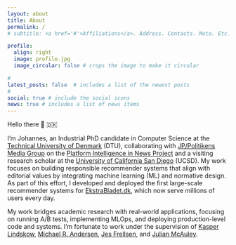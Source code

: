 ```yaml
---
layout: about
title: About
permalink: /
# subtitle: <a href='#'>Affiliations</a>. Address. Contacts. Moto. Etc.

profile:
  align: right
  image: profile.jpg
  image_circular: false # crops the image to make it circular

# 
latest_posts: false  # includes a list of the newest posts
# 
social: true # include the social icons
news: true # includes a list of news items
---
```


<!-- 
TODO: 
- Make About/Home
-->
Hello there 👋 🇩🇰 

I’m Johannes, an Industrial PhD candidate in Computer Science at the [Technical University of Denmark](https://www.dtu.dk/english/) (DTU), collaborating with [JP/Politikens Media Group](https://jppol.dk/en/) on the [Platform Intelligence in News Project](https://www.cbs.dk/en/research/cbs-research-projects/research-projects-overview/e3092958-c64c-46f8-94db-36c92bd0b5ed) and a visiting research scholar at the [University of California San Diego](https://ucsd.edu/) (UCSD). 
My work focuses on building responsible recommender systems that align with editorial values by integrating machine learning (ML) and normative design. As part of this effort, I developed and deployed the first large-scale recommender systems for [EkstraBladet.dk](https://ekstrabladet.dk/), which now serve millions of users every day.

My work bridges academic research with real-world applications, focusing on running A/B tests, implementing MLOps, and deploying production-level code and systems. I’m fortunate to work under the supervision of 
[Kasper Lindskow](https://www.linkedin.com/in/kasper-lindskow-6bb2089/?originalSubdomain=dk), 
[Michael R. Andersen](https://scholar.google.dk/citations?user=cOrfSmIAAAAJ&hl=en),
[Jes Frellsen](https://frellsen.org/), 
and 
[Julian McAuley](https://cseweb.ucsd.edu/~jmcauley/).
